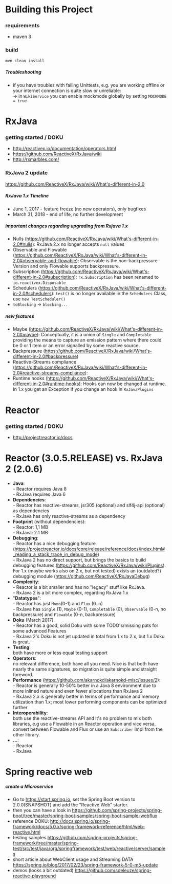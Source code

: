 Building this Project
=====================

### requirements ###
- maven 3

### build ###

`mvn clean install`

##### Troubleshooting
- if you have troubles with failing Unittests, e.g. you are working offline 
  or your internet connection is quite slow or unreliable:
  <br> -> in `WikiService` you can enable mockmode globally by setting `MOCKMODE = true`

RxJava
============

### getting started / DOKU

- http://reactivex.io/documentation/operators.html
- https://github.com/ReactiveX/RxJava/wiki
- http://rxmarbles.com/

### RxJava 2 update
https://github.com/ReactiveX/RxJava/wiki/What's-different-in-2.0

##### RxJava 1.x Timeline
- June 1, 2017 - feature freeze (no new operators), only bugfixes
- March 31, 2018 - end of life, no further development

##### important changes regarding upgrading from Rxjava 1.x
- Nulls (<https://github.com/ReactiveX/RxJava/wiki/What's-different-in-2.0#nulls>): 
RxJava 2.x no longer accepts `null` values
- Observable and Flowable (<https://github.com/ReactiveX/RxJava/wiki/What's-different-in-2.0#observable-and-flowable>): 
Observable is the non-backpressure Version and only Flowable supports backpressure.
- Subscription (<https://github.com/ReactiveX/RxJava/wiki/What's-different-in-2.0#subscription>):
`rx.Subscription` has been renamed to `io.reactivex.Disposable`
- Schedulers (<https://github.com/ReactiveX/RxJava/wiki/What's-different-in-2.0#schedulers>):
`test()` is no longer available in the `Schedulers` Class, use `new TestScheduler()`
- `toBlocking` -> `blocking...`

##### new features
- Maybe (<https://github.com/ReactiveX/RxJava/wiki/What's-different-in-2.0#maybe>): 
Conceptually, it is a union of `Single` and `Completable` providing the means to capture an emission pattern where there could be 0 or 1 item or an error signalled by some reactive source.
- Backpressure (<https://github.com/ReactiveX/RxJava/wiki/What's-different-in-2.0#backpressure>)
- Reactive-Streams compliance (https://github.com/ReactiveX/RxJava/wiki/What's-different-in-2.0#reactive-streams-compliance):
- Runtime hooks (<https://github.com/ReactiveX/RxJava/wiki/What's-different-in-2.0#runtime-hooks>): 
Hooks can now be changed at runtime. In 1.x you get an Exception if you change an hook in `RxJavaPlugins`


Reactor
=======

### getting started / DOKU

- http://projectreactor.io/docs


Reactor (3.0.5.RELEASE) vs. RxJava 2 (2.0.6)
====================

- **Java**:
<br>- Reactor requires Java 8
<br>- RxJava requires Java 6
- **Dependencies**:
<br>- Reactor has reactive-streams, jsr305 (optional) and slf4j-api (optional) as dependencies
<br>- RxJava has only reactive-streams as a dependency
- **Footprint** (without dependencies):
<br>- Reactor: 1,1 MB
<br>- RxJava: 2.1 MB
- **Debugging**:
<br>- Reactor has a nice debugging feature (https://projectreactor.io/docs/core/release/reference/docs/index.html#_reading_a_stack_trace_in_debug_mode)
<br>- RxJava 2 has no direct support, but brings the basics to build debugging features (https://github.com/ReactiveX/RxJava/wiki/Plugins). For 1.x (maybe works also on 2.x, but not tested) exists an (outdated?) debugging module (https://github.com/ReactiveX/RxJavaDebug)
- **Complexity**:
<br>- Reactor is a bit smaller and has no "legacy" stuff like RxJava.
<br>- RxJava 2 is a bit more complex, regarding RxJava 1.x
- "**Datatypes**":
<br>- Reactor has just `Mono`(0-1) and `Flux` (0..n)
<br>- RxJava has `Single` (1), `Maybe` (0-1), `Completable` (0), `Observable` (0-n, no backpressure) and `Flowable` (0-n, backpressure)
- **Doku** (March 2017)
<br>- Reactor has a good, solid Doku with some TODO's/missing pats for some advanced Features 
<br>- RxJava 2's Doku is not jet updated in total from 1.x to 2.x, but 1.x Doku is great.
- **Testing**:
<br> both have more or less equal testing support
- **Operators**:
<br> no relevant difference, both have all you need. Nice is that both have nearly the same signatures, so migration is quite simple and straight foreword. 
- **Performance** (https://github.com/akarnokd/akarnokd-misc/issues/2):
<br>- Reactor is generally 10-50% better in a Java 8 environment due to more inlined nature and even fewer allocations than RxJava 2
<br>- RxJava 2.x is generally better in terms of performance and memory utilization than 1.x; most lower performing components can be optimized further
- **Interoperability**:
<br> both use the reactive-streams API and it's no problem to mix both libraries, e.g use a Flowable in an Reactor operation and vice versa, convert between Flowable and Flux or use an `Subscriber` Impl from the other library.
- **...**:
<br>- Reactor
<br>- RxJava


Spring reactive web
===================

##### create a Microservice
- Go to <https://start.spring.io>, set the Spring Boot version to 2.0.0(SNAPSHOT) and add the "Reactive Web" starter.  
- then you can have a look in <https://github.com/spring-projects/spring-boot/tree/master/spring-boot-samples/spring-boot-sample-webflux>
- reference DOKU: <http://docs.spring.io/spring-framework/docs/5.0.x/spring-framework-reference/html/web-reactive.html>
- testing samples <https://github.com/spring-projects/spring-framework/tree/master/spring-test/src/test/java/org/springframework/test/web/reactive/server/samples>
- short article about WebClient usage and Streaming DATA <https://spring.io/blog/2017/02/23/spring-framework-5-0-m5-update>
- demos (looks a bit outdated) <https://github.com/sdeleuze/spring-reactive-playground>